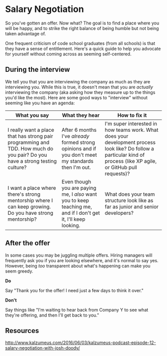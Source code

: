 # Salary Negotiation

So you've gotten an offer. Now what? The goal is to find a place where you will be happy, and to strike the right balance of being humble but not being taken advantage of.

One frequent criticism of code school graduates (from all schools) is that they have a sense of entitlement. Here's a quick guide to help you advocate for yourself without coming across as seeming self-centered.

## During the interview

We tell you that you are interviewing the company as much as they are interviewing you.  While this is true, it doesn't mean that you are _actually_ interviewing the company (aka asking how they measure up to the things you'd like the most).  Here are some good ways to "interview" without seeming like you have an agenda:

| What you say                                                                                                                  | What they hear                                                                                                  | How to fix it                                                                                                                                                            |
|-------------------------------------------------------------------------------------------------------------------------------|-----------------------------------------------------------------------------------------------------------------|--------------------------------------------------------------------------------------------------------------------------------------------------------------------------|
| I really want a place that has strong pair programming and TDD.  How much do you pair?  Do you have a strong testing culture? | After 6 months I've _already_ formed strong opinions and if you don't meet my standards then I'm out.           | I'm super interested in how teams work.  What does your development process look like?  Do follow a particular kind of process (like XP agile, or GitHub pull requests)? |
| I want a place where there's strong mentorship where I can keep growing.  Do you have strong mentorship?                      | Even though you are paying me, I _also_ want you to keep teaching me, and if I don't get it, I'll keep looking. | What does your team structure look like as far as junior and senior developers?                                                                                          |

## After the offer

In some cases you may be juggling multiple offers.  Hiring managers will frequently ask you if you are looking elsewhere, and it's normal to say yes.  However, being _too_ transparent about what's happening can make you seem greedy.

**Do**

Say "Thank you for the offer! I need just a few days to think it over."

**Don't**

Say things like "I'm waiting to hear back from Company Y to see what they're offering, and then I'll get back to you."

## Resources

http://www.kalzumeus.com/2016/06/03/kalzumeus-podcast-episode-12-salary-negotiation-with-josh-doody/
